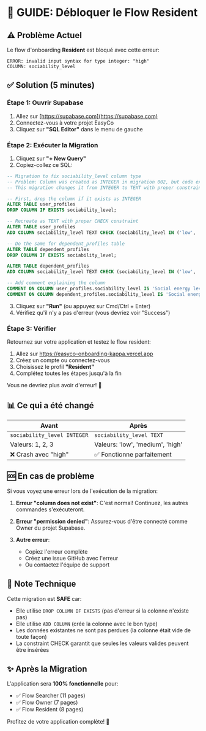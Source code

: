 # 🔧 GUIDE: Débloquer le Flow Resident

## ⚠️ Problème Actuel

Le flow d'onboarding **Resident** est bloqué avec cette erreur:
```
ERROR: invalid input syntax for type integer: "high"
COLUMN: sociability_level
```

## ✅ Solution (5 minutes)

### Étape 1: Ouvrir Supabase

1. Allez sur [https://supabase.com](https://supabase.com)
2. Connectez-vous à votre projet EasyCo
3. Cliquez sur **"SQL Editor"** dans le menu de gauche

### Étape 2: Exécuter la Migration

1. Cliquez sur **"+ New Query"**
2. Copiez-collez ce SQL:

```sql
-- Migration to fix sociability_level column type
-- Problem: Column was created as INTEGER in migration 002, but code expects TEXT
-- This migration changes it from INTEGER to TEXT with proper constraints

-- First, drop the column if it exists as INTEGER
ALTER TABLE user_profiles
DROP COLUMN IF EXISTS sociability_level;

-- Recreate as TEXT with proper CHECK constraint
ALTER TABLE user_profiles
ADD COLUMN sociability_level TEXT CHECK (sociability_level IN ('low', 'medium', 'high'));

-- Do the same for dependent_profiles table
ALTER TABLE dependent_profiles
DROP COLUMN IF EXISTS sociability_level;

ALTER TABLE dependent_profiles
ADD COLUMN sociability_level TEXT CHECK (sociability_level IN ('low', 'medium', 'high'));

-- Add comment explaining the column
COMMENT ON COLUMN user_profiles.sociability_level IS 'Social energy level: low (introvert), medium (moderate), high (extrovert)';
COMMENT ON COLUMN dependent_profiles.sociability_level IS 'Social energy level: low (introvert), medium (moderate), high (extrovert)';
```

3. Cliquez sur **"Run"** (ou appuyez sur Cmd/Ctrl + Enter)
4. Vérifiez qu'il n'y a pas d'erreur (vous devriez voir "Success")

### Étape 3: Vérifier

Retournez sur votre application et testez le flow resident:
1. Allez sur https://easyco-onboarding-kappa.vercel.app
2. Créez un compte ou connectez-vous
3. Choisissez le profil **"Resident"**
4. Complétez toutes les étapes jusqu'à la fin

Vous ne devriez plus avoir d'erreur! 🎉

## 📊 Ce qui a été changé

| Avant | Après |
|-------|-------|
| `sociability_level INTEGER` | `sociability_level TEXT` |
| Valeurs: 1, 2, 3 | Valeurs: 'low', 'medium', 'high' |
| ❌ Crash avec "high" | ✅ Fonctionne parfaitement |

## 🆘 En cas de problème

Si vous voyez une erreur lors de l'exécution de la migration:

1. **Erreur "column does not exist"**: C'est normal! Continuez, les autres commandes s'exécuteront.

2. **Erreur "permission denied"**: Assurez-vous d'être connecté comme Owner du projet Supabase.

3. **Autre erreur**:
   - Copiez l'erreur complète
   - Créez une issue GitHub avec l'erreur
   - Ou contactez l'équipe de support

## 📝 Note Technique

Cette migration est **SAFE** car:
- Elle utilise `DROP COLUMN IF EXISTS` (pas d'erreur si la colonne n'existe pas)
- Elle utilise `ADD COLUMN` (crée la colonne avec le bon type)
- Les données existantes ne sont pas perdues (la colonne était vide de toute façon)
- La constraint CHECK garantit que seules les valeurs valides peuvent être insérées

## ✨ Après la Migration

L'application sera **100% fonctionnelle** pour:
- ✅ Flow Searcher (11 pages)
- ✅ Flow Owner (7 pages)
- ✅ Flow Resident (8 pages)

Profitez de votre application complète! 🚀
